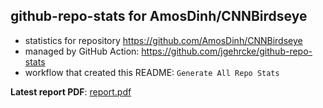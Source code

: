 ## github-repo-stats for AmosDinh/CNNBirdseye

- statistics for repository https://github.com/AmosDinh/CNNBirdseye
- managed by GitHub Action: https://github.com/jgehrcke/github-repo-stats
- workflow that created this README: `Generate All Repo Stats`

**Latest report PDF**: [report.pdf](https://github.com/AmosDinh/repo-stats/raw/github-repo-stats/AmosDinh/CNNBirdseye/latest-report/report.pdf)

